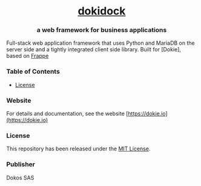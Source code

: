 <div align="center">
    <h1>
        <a href="https://dokie.io">
            dokidock
        </a>
    </h1>
    <h3>
        a web framework for business applications
    </h3>
</div>

<div align="center">
</div>



Full-stack web application framework that uses Python and MariaDB on the server side and a tightly integrated client side library. Built for [Dokie], based on [Frappe](https://frappe.io)

### Table of Contents
* [License](#license)

### Website

For details and documentation, see the website
[https://dokie.io](https://dokie.io)

### License
This repository has been released under the [MIT License](LICENSE).

### Publisher
Dokos SAS

